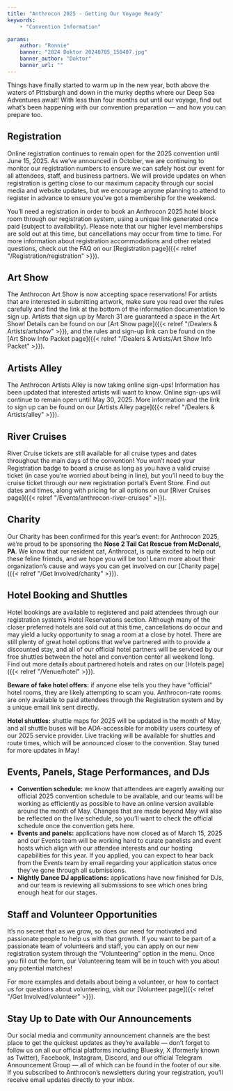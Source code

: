 ```yaml
---
title: "Anthrocon 2025 - Getting Our Voyage Ready"
keywords:
    - "Convention Information"

params:
    author: "Ronnie"
    banner: "2024 Doktor 20240705_150407.jpg"
    banner_author: "Doktor"
    banner_url: ""
---
```


Things have finally started to warm up in the new year, both above the waters of Pittsburgh and down in the murky depths where our Deep Sea Adventures await! With less than four months out until our voyage, find out what’s been happening with our convention preparation — and how you can prepare too.

## Registration

Online registration continues to remain open for the 2025 convention until June 15, 2025. As we’ve announced in October, we are continuing to monitor our registration numbers to ensure we can safely host our event for all attendees, staff, and business partners. We will provide updates on when registration is getting close to our maximum capacity through our social media and website updates, but we encourage anyone planning to attend to register in advance to ensure you’ve got a membership for the weekend.

You’ll need a registration in order to book an Anthrocon 2025 hotel block room through our registration system, using a unique link generated once paid (subject to availability). Please note that our higher level memberships are sold out at this time, but cancellations may occur from time to time. For more information about registration accommodations and other related questions, check out the FAQ on our [Registration page]({{< relref "/Registration/registration" >}}).

## Art Show

The Anthrocon Art Show is now accepting space reservations! For artists that are interested in submitting artwork, make sure you read over the rules carefully and find the link at the bottom of the information documentation to sign up. Artists that sign up by March 31 are guaranteed a space in the Art Show! Details can be found on our [Art Show page]({{< relref "/Dealers & Artists/artshow" >}}), and the rules and sign-up link can be found on the [Art Show Info Packet page]({{< relref "/Dealers & Artists/Art Show Info Packet" >}}).

## Artists Alley

The Anthrocon Artists Alley is now taking online sign-ups! Information has been updated that interested artists will want to know. Online sign-ups will continue to remain open until May 30, 2025. More information and the link to sign up can be found on our [Artists Alley page]({{< relref "/Dealers & Artists/alley" >}}).

## River Cruises

River Cruise tickets are still available for all cruise types and dates throughout the main days of the convention! You won’t need your Registration badge to board a cruise as long as you have a valid cruise ticket (in case you’re worried about being in line), but you’ll need to buy the cruise ticket through our new registration portal’s Event Store. Find out dates and times, along with pricing for all options on our [River Cruises page]({{< relref "/Events/anthrocon-river-cruises" >}}).

## Charity

Our Charity has been confirmed for this year’s event: for Anthrocon 2025, we’re proud to be sponsoring the **Nose 2 Tail Cat Rescue from McDonald, PA**. We know that our resident cat, Anthrocat, is quite excited to help out these feline friends, and we hope you will be too! Learn more about their organization’s cause and ways you can get involved on our [Charity page]({{< relref "/Get Involved/charity" >}}).

## Hotel Booking and Shuttles

Hotel bookings are available to registered and paid attendees through our registration system’s Hotel Reservations section. Although many of the closer preferred hotels are sold out at this time, cancellations do occur and may yield a lucky opportunity to snag a room at a close by hotel. There are still plenty of great hotel options that we’ve partnered with to provide a discounted stay, and all of our official hotel partners will be serviced by our free shuttles between the hotel and convention center all weekend long. Find out more details about partnered hotels and rates on our [Hotels page]({{< relref "/Venue/hotel" >}}).

**Beware of fake hotel offers:** if anyone else tells you they have “official” hotel rooms, they are likely attempting to scam you. Anthrocon-rate rooms are only available to paid attendees through the Registration system and by a unique email link sent directly.

**Hotel shuttles:** shuttle maps for 2025 will be updated in the month of May, and all shuttle buses will be ADA-accessible for mobility users courtesy of our 2025 service provider. Live tracking will be available for shuttles and route times, which will be announced closer to the convention. Stay tuned for more updates in May!

## Events, Panels, Stage Performances, and DJs

- **Convention schedule:** we know that attendees are eagerly awaiting our official 2025 convention schedule to be available, and our teams will be working as efficiently as possible to have an online version available around the month of May. Changes that are made beyond May will also be reflected on the live schedule, so you’ll want to check the official schedule once the convention gets here.
- **Events and panels:** applications have now closed as of March 15, 2025 and our Events team will be working hard to curate panelists and event hosts which align with our attendee interests and our hosting capabilities for this year. If you applied, you can expect to hear back from the Events team by email regarding your application status once they’ve gone through all submissions.
- **Nightly Dance DJ applications:** applications have now finished for DJs, and our team is reviewing all submissions to see which ones bring enough heat for our stages.

## Staff and Volunteer Opportunities

It’s no secret that as we grow, so does our need for motivated and passionate people to help us with that growth. If you want to be part of a passionate team of volunteers and staff, you can apply on our new registration system through the “Volunteering” option in the menu. Once you fill out the form, our Volunteering team will be in touch with you about any potential matches!

For more examples and details about being a volunteer, or how to contact us for questions about volunteering, visit our [Volunteer page]({{< relref "/Get Involved/volunteer" >}}).

## Stay Up to Date with Our Announcements

Our social media and community announcement channels are the best place to get the quickest updates as they’re available — don’t forget to follow us on all our official platforms including Bluesky, X (formerly known as Twitter), Facebook, Instagram, Discord, and our official Telegram Announcement Group — all of which can be found in the footer of our site. If you subscribed to Anthrocon’s newsletters during your registration, you’ll receive email updates directly to your inbox.
